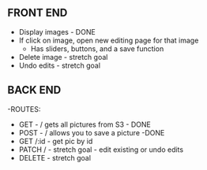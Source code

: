 ## FRONT END

- Display images - DONE
- If click on image, open new editing page for that image
  - Has sliders, buttons, and a save function
- Delete image - stretch goal
- Undo edits - stretch goal

## BACK END

-ROUTES:

- GET - / gets all pictures from S3 - DONE
- POST - / allows you to save a picture -DONE
- GET /:id - get pic by id
- PATCH / - stretch goal - edit existing or undo edits
- DELETE - stretch goal
